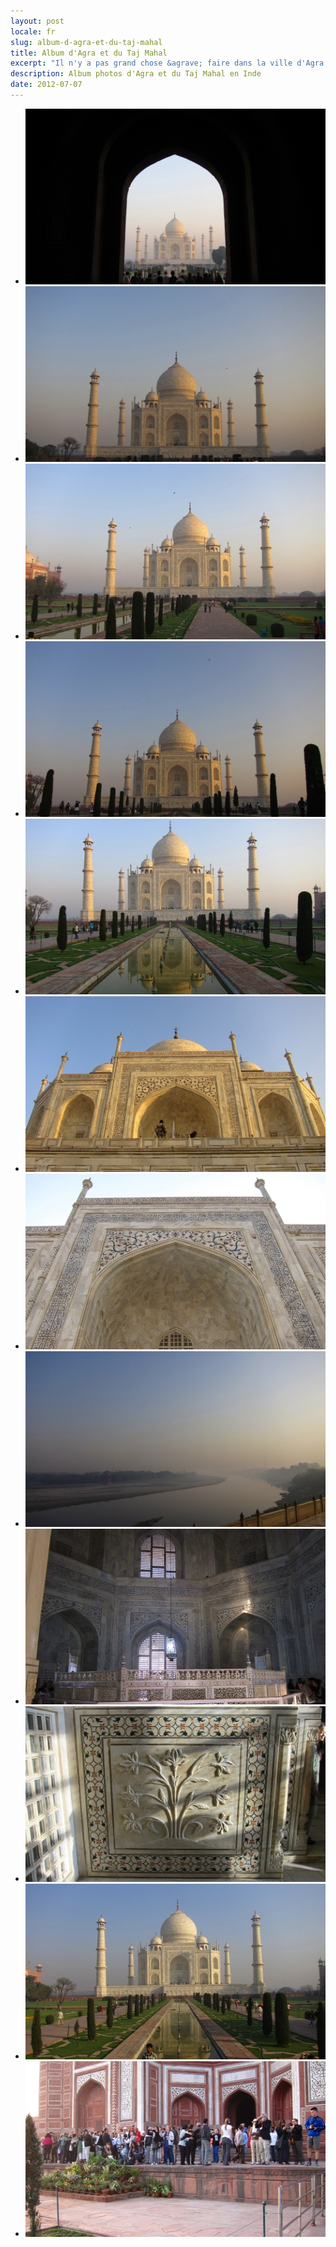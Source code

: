 ```yaml
---
layout: post
locale: fr
slug: album-d-agra-et-du-taj-mahal
title: Album d'Agra et du Taj Mahal
excerpt: "Il n'y a pas grand chose &agrave; faire dans la ville d'Agra si ce n'est d'aller voir le c&eacute;l&egrave;bre Taj Mahal. Prix d'entr&eacute;: 750 roupies pour les &eacute;trangers, 20 pour les locaux. Discrimination z&eacute;ro..."
description: Album photos d'Agra et du Taj Mahal en Inde
date: 2012-07-07
---
```


<ul>
    <li><a href="/index.php/photo?path=/medias/photos/inde/agra/image_1.jpg" class="entry-modalebox" title="Ha! Le Taj Mahal fait son apparition au loin. Agra"><img src="/medias/photos/inde/agra/500/image_1.jpg" width="500" height="281" /></a></li>
    <li><a href="/index.php/photo?path=/medias/photos/inde/agra/image_2.jpg" class="entry-modalebox" title="Le Taj Mahal - Agra"><img src="/medias/photos/inde/agra/500/image_2.jpg" width="500" height="281" /></a></li>
    <li><a href="/index.php/photo?path=/medias/photos/inde/agra/image_3.jpg" class="entry-modalebox" title="Le Taj Mahal - Agra"><img src="/medias/photos/inde/agra/500/image_3.jpg" width="500" height="281" /></a></li>
    <li><a href="/index.php/photo?path=/medias/photos/inde/agra/image_4.jpg" class="entry-modalebox" title="Le Taj Mahal - Agra"><img src="/medias/photos/inde/agra/500/image_4.jpg" width="500" height="281" /></a></li>
    <li><a href="/index.php/photo?path=/medias/photos/inde/agra/image_5.jpg" class="entry-modalebox" title="Le Taj Mahal - Agra"><img src="/medias/photos/inde/agra/500/image_5.jpg" width="500" height="281" /></a></li>
    <li><a href="/index.php/photo?path=/medias/photos/inde/agra/image_6.jpg" class="entry-modalebox" title="Le Taj Mahal surveill&eacute; de pr&egrave;s par les militaires - Agra"><img src="/medias/photos/inde/agra/500/image_6.jpg" width="500" height="281" /></a></li>
    <li><a href="/index.php/photo?path=/medias/photos/inde/agra/image_7.jpg" class="entry-modalebox" title="Le Taj Mahal - Agra"><img src="/medias/photos/inde/agra/500/image_7.jpg" width="500" height="281" /></a></li>
    <li><a href="/index.php/photo?path=/medias/photos/inde/agra/image_8.jpg" class="entry-modalebox" title="la rivi&egrave;re Yamuna - Agra"><img src="/medias/photos/inde/agra/500/image_8.jpg" width="500" height="281" /></a></li>
    <li><a href="/index.php/photo?path=/medias/photos/inde/agra/image_9.jpg" class="entry-modalebox" title="L'int&eacute;rieur du Taj Mahal. Agra"><img src="/medias/photos/inde/agra/500/image_9.jpg" width="500" height="281" /></a></li>
    <li><a href="/index.php/photo?path=/medias/photos/inde/agra/image_10.jpg" class="entry-modalebox" title="Sculpture du Taj Mahal - Agra"><img src="/medias/photos/inde/agra/500/image_10.jpg" width="500" height="281" /></a></li>
    <li><a href="/index.php/photo?path=/medias/photos/inde/agra/image_11.jpg" class="entry-modalebox" title="Le Taj Mahal - Agra"><img src="/medias/photos/inde/agra/500/image_11.jpg" width="500" height="281" /></a></li>
    <li><a href="/index.php/photo?path=/medias/photos/inde/agra/image_12.jpg" class="entry-modalebox" title="Toujours blind&eacute; de monde qui veulent la m&ecirc;me photo parfaite."><img src="/medias/photos/inde/agra/500/image_12.jpg" width="500" height="281" /></a></li>
</ul>

